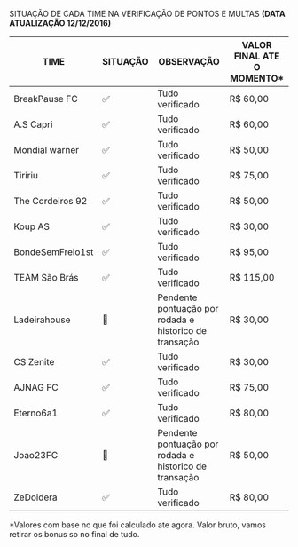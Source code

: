 SITUAÇÃO DE CADA TIME NA VERIFICAÇÃO DE PONTOS E MULTAS **(DATA ATUALIZAÇÃO 12/12/2016)**

TIME                  | SITUAÇÃO                | OBSERVAÇÃO                                             | VALOR FINAL ATE O MOMENTO* 
----------------------| -------------------------| ------------------------------------------------------|-------------
BreakPause FC	        |:white_check_mark:        | Tudo verificado                                       |R$ 60,00
A.S Capri	            |:white_check_mark:        | Tudo verificado                                       |R$ 60,00
Mondial warner	      |:white_check_mark:              | Tudo verificado |R$ 50,00
Tiririu	              |:white_check_mark:              | Tudo verificado |R$ 75,00
The Cordeiros 92      |:white_check_mark:        | Tudo verificado                                       |R$ 50,00
Koup AS	              |:white_check_mark:        | Tudo verificado                                       |R$ 30,00
BondeSemFreio1st      |:white_check_mark:        | Tudo verificado                                       |R$ 95,00
TEAM São Brás	        |:white_check_mark:        | Tudo verificado                                       |R$ 115,00
Ladeirahouse	        |:red_circle:              | Pendente pontuação por rodada e historico de transação|R$ 30,00
CS Zenite	            |:white_check_mark:               | Tudo verificado|R$ 30,00
AJNAG FC	            |:white_check_mark:             | Tudo verificado|R$ 75,00
Eterno6a1             |:white_check_mark:              | Tudo verificado |R$ 80,00
Joao23FC              |:red_circle:              | Pendente pontuação por rodada e historico de transação|R$ 50,00
ZeDoidera             |:white_check_mark:              | Tudo verificado|R$ 80,00

*Valores com base no que foi calculado ate agora. Valor bruto, vamos retirar os bonus so no final de tudo.













